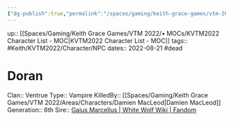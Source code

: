 ```yaml
---
{"dg-publish":true,"permalink":"/spaces/gaming/keith-grace-games/vtm-2022/areas/characters/doran/","dgHomeLink":true,"dgPassFrontmatter":true}
---
```


up:: [[Spaces/Gaming/Keith Grace Games/VTM 2022/• MOCs/KVTM2022 Character List - MOC|KVTM2022 Character List - MOC]]
tags:: #Keith/KVTM2022/Character/NPC 
dates:: 2022-08-21
#dead 

# Doran
Clan:: Ventrue
Type:: Vampire
KilledBy:: [[Spaces/Gaming/Keith Grace Games/VTM 2022/Areas/Characters/Damien MacLeod|Damien MacLeod]]
Generation:: 6th
Sire:: [Gaius Marcellus | White Wolf Wiki | Fandom](https://whitewolf.fandom.com/wiki/Gaius_Marcellus)